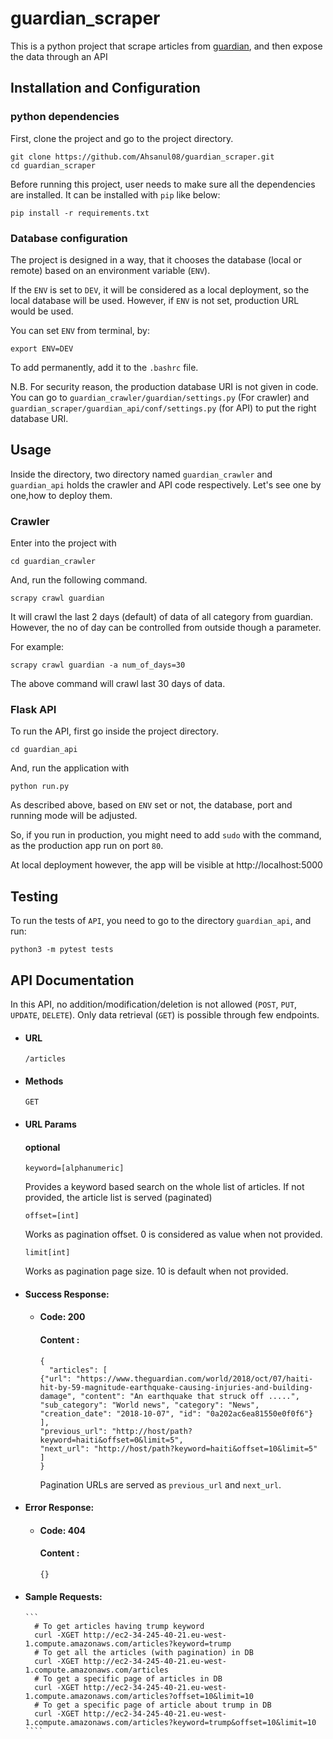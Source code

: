 # guardian_scraper
This is a python project that scrape articles from [guardian](https://www.theguardian.com/au), and then expose the data through an API

## Installation and Configuration


### python dependencies

First, clone the project and go to the project directory. 

```
git clone https://github.com/Ahsanul08/guardian_scraper.git
cd guardian_scraper
```

Before running this project, user needs to make sure all the dependencies are installed. It can be installed with `pip` like below:

```
pip install -r requirements.txt
```

### Database configuration

The project is designed in a way, that it chooses the database (local or remote) based on an environment variable (`ENV`).

If the `ENV` is set to `DEV`, it will be considered as a local deployment, so the local database will be used. However, if `ENV` is not set, production URL would be used. 

You can set `ENV` from terminal, by:

```
export ENV=DEV
```

To add permanently, add it to the `.bashrc` file.

N.B. For security reason, the production database URI is not given in code. You can go to `guardian_crawler/guardian/settings.py` (For crawler) and `guardian_scraper/guardian_api/conf/settings.py` (for API) to put the right database URI.

## Usage

Inside the directory, two directory named `guardian_crawler` and `guardian_api` holds the crawler and API code respectively. Let's see one by one,how to deploy them.

### Crawler

Enter into the project with

```
cd guardian_crawler
```

And, run the following command. 


```
scrapy crawl guardian
```

It will crawl the last 2 days (default) of data of all category from guardian. However, the no of day can be controlled from  outside though a parameter. 


For example:

```
scrapy crawl guardian -a num_of_days=30
```

The above command will crawl last 30 days of data. 


### Flask API

To run the API, first go inside the project directory.

```
cd guardian_api
```

And, run the application with 

```
python run.py
```

As described above, based on `ENV` set or not, the database, port and running mode will be adjusted. 

So, if you run in production, you might need to add `sudo` with the command, as the production app run on port `80`.

At local deployment however, the app will be visible at http://localhost:5000


## Testing

To run the tests of `API`, you need to go to the directory `guardian_api`, and run:

```
python3 -m pytest tests
```

## API Documentation

In this API, no addition/modification/deletion is not allowed (`POST`, `PUT`, `UPDATE`, `DELETE`). Only data retrieval (`GET`) is possible through few endpoints. 

- #### URL

  `/articles`

- #### Methods

  `GET`

- #### URL Params

  #### optional
  
  `keyword=[alphanumeric]`
    
   Provides a keyword based search on the whole list of articles. If not provided, the article list is served (paginated) 
   
   `offset=[int]`
   
   Works as pagination offset. 0 is considered as value when not provided. 
   
   `limit[int]`
   
   Works as pagination page size. 10 is default when not provided.
   
- #### Success Response:
    
    * #### Code: 200
      #### Content : 
      
      ```
      {
        "articles": [
      {"url": "https://www.theguardian.com/world/2018/oct/07/haiti-hit-by-59-magnitude-earthquake-causing-injuries-and-building-damage", "content": "An earthquake that struck off .....", "sub_category": "World news", "category": "News", "creation_date": "2018-10-07", "id": "0a202ac6ea81550e0f0f6"}
      ], 
      "previous_url": "http://host/path?keyword=haiti&offset=0&limit=5",
      "next_url": "http://host/path?keyword=haiti&offset=10&limit=5" ]
      }
      ```` 
      Pagination URLs are served as `previous_url` and `next_url`.
      
      
- #### Error Response:
    
    * #### Code: 404
      #### Content : 
      
      ```
      {}      
      ```` 
      
- #### Sample Requests:
          
      ```
        # To get articles having trump keyword
        curl -XGET http://ec2-34-245-40-21.eu-west-1.compute.amazonaws.com/articles?keyword=trump
        # To get all the articles (with pagination) in DB
        curl -XGET http://ec2-34-245-40-21.eu-west-1.compute.amazonaws.com/articles
        # To get a specific page of articles in DB
        curl -XGET http://ec2-34-245-40-21.eu-west-1.compute.amazonaws.com/articles?offset=10&limit=10
        # To get a specific page of article about trump in DB
        curl -XGET http://ec2-34-245-40-21.eu-west-1.compute.amazonaws.com/articles?keyword=trump&offset=10&limit=10      ```` 

